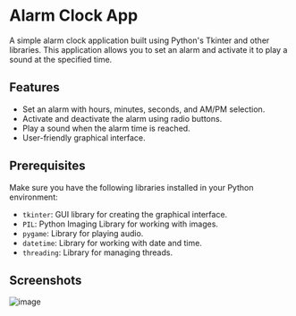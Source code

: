 # Alarm Clock App

A simple alarm clock application built using Python's Tkinter and other libraries. This application allows you to set an alarm and activate it to play a sound at the specified time.

## Features

- Set an alarm with hours, minutes, seconds, and AM/PM selection.
- Activate and deactivate the alarm using radio buttons.
- Play a sound when the alarm time is reached.
- User-friendly graphical interface.

## Prerequisites

Make sure you have the following libraries installed in your Python environment:

- `tkinter`: GUI library for creating the graphical interface.
- `PIL`: Python Imaging Library for working with images.
- `pygame`: Library for playing audio.
- `datetime`: Library for working with date and time.
- `threading`: Library for managing threads.


## Screenshots
![image](https://github.com/vijay-kumar-001/Alarm_Clock/assets/101616422/00a9f158-d2e5-41c6-86f7-3f287f1fcd99)

